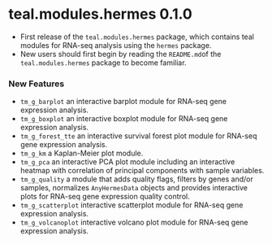 # teal.modules.hermes 0.1.0
* First release of the `teal.modules.hermes` package, which contains teal modules for RNA-seq analysis using the `hermes` package.
* New users should first begin by reading the `README.md`of the `teal.modules.hermes` package to become familiar. 

### New Features
* `tm_g_barplot` an interactive barplot module for RNA-seq gene expression analysis.
* `tm_g_boxplot` an interactive boxplot module for RNA-seq gene expression analysis.
* `tm_g_forest_tte` an interactive survival forest plot module for RNA-seq gene expression analysis.
* `tm_g_km` a Kaplan-Meier plot module.
* `tm_g_pca` an interactive PCA plot module including an interactive heatmap with correlation of principal components with sample variables.
* `tm_g_quality` a module that adds quality flags, filters by genes and/or samples, normalizes `AnyHermesData` objects and provides interactive plots for RNA-seq gene expression quality control.
* `tm_g_scatterplot` interactive scatterplot module for RNA-seq gene expression analysis.
* `tm_g_volcanoplot` interactive volcano plot module for RNA-seq gene expression analysis.
